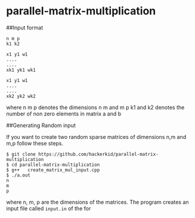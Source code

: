 # parallel-matrix-multiplication

##Input format

```
n m p
k1 k2

x1 y1 w1
....
....
xk1 yk1 wk1

x1 y1 w1
....
....
xk2 yk2 wk2

```

where n m p denotes the dimensions n m and m p
k1 and k2 denotes the number of non zero elements in matrix a and b

##Generating Random input

If you want to create two random sparse matrices of dimensions n,m and m,p follow these steps. 

```
$ git clone https://github.com/hackerkid/parallel-matrix-multiplication
$ cd parallel-matrix-multiplication
$ g++  	create_matrix_mul_input.cpp
$ ./a.out
n
m
p
```

where n, m, p are the dimensions of the matrices. The program creates an input file called `input.in` of the for
